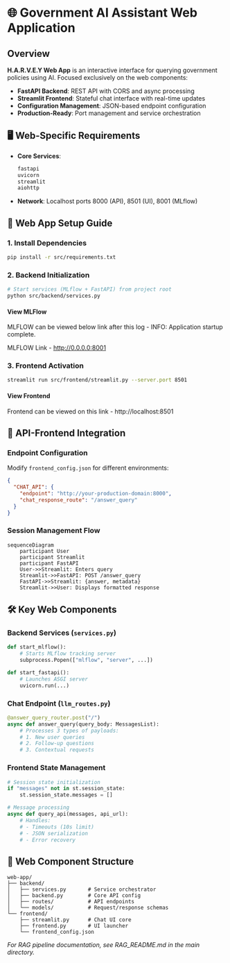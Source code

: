 # 🌐 Government AI Assistant Web Application

## Overview  
**H.A.R.V.E.Y Web App** is an interactive interface for querying government policies using AI. Focused exclusively on the web components:

- **FastAPI Backend**: REST API with CORS and async processing
- **Streamlit Frontend**: Stateful chat interface with real-time updates
- **Configuration Management**: JSON-based endpoint configuration
- **Production-Ready**: Port management and service orchestration

## 🖥️ Web-Specific Requirements
- **Core Services**:  
  ```bash
  fastapi 
  uvicorn
  streamlit
  aiohttp
  ```
- **Network**: Localhost ports 8000 (API), 8501 (UI), 8001 (MLflow)

## 🚀 Web App Setup Guide

### 1. Install Dependencies
```bash
pip install -r src/requirements.txt
```

### 2. Backend Initialization
```bash
# Start services (MLflow + FastAPI) from project root
python src/backend/services.py
```
#### View MLFlow
MLFLOW can be viewed below link after this log - INFO: Application startup complete.

MLFLOW Link - http://0.0.0.0:8001

### 3. Frontend Activation
```bash
streamlit run src/frontend/streamlit.py --server.port 8501
```

#### View Frontend
Frontend can be viewed on this link - http://localhost:8501

## 🔄 API-Frontend Integration

### Endpoint Configuration
Modify `frontend_config.json` for different environments:
```json
{
  "CHAT_API": {
    "endpoint": "http://your-production-domain:8000",
    "chat_response_route": "/answer_query"
  }
}
```

### Session Management Flow
```mermaid
sequenceDiagram
    participant User
    participant Streamlit
    participant FastAPI
    User->>Streamlit: Enters query
    Streamlit->>FastAPI: POST /answer_query
    FastAPI->>Streamlit: {answer, metadata}
    Streamlit->>User: Displays formatted response
```

## 🛠️ Key Web Components

### Backend Services (`services.py`)
```python
def start_mlflow():
    # Starts MLflow tracking server
    subprocess.Popen(["mlflow", "server", ...])

def start_fastapi():
    # Launches ASGI server
    uvicorn.run(...)
```

### Chat Endpoint (`llm_routes.py`)
```python
@answer_query_router.post("/")
async def answer_query(query_body: MessagesList):
    # Processes 3 types of payloads:
    # 1. New user queries
    # 2. Follow-up questions
    # 3. Contextual requests
```

### Frontend State Management
```python
# Session state initialization
if "messages" not in st.session_state:
    st.session_state.messages = []

# Message processing
async def query_api(messages, api_url):
    # Handles:
    # - Timeouts (10s limit)
    # - JSON serialization
    # - Error recovery
```


## 📂 Web Component Structure
```
web-app/
├── backend/
│   ├── services.py       # Service orchestrator
│   ├── backend.py        # Core API config
│   ├── routes/           # API endpoints
│   └── models/           # Request/response schemas
└── frontend/
    ├── streamlit.py      # Chat UI core
    ├── frontend.py       # UI launcher
    └── frontend_config.json
```

*For RAG pipeline documentation, see RAG_README.md in the main directory.*